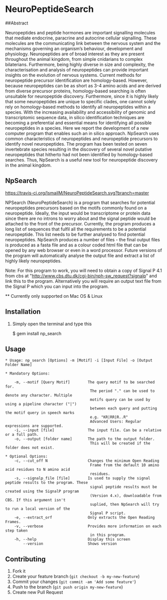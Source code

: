 # NeuroPeptideSearch

##Abstract

Neuropeptides and peptide hormones are important signalling molecules that mediate endocrine, paracrine and autocrine cellular signalling. These molecules are the communicating link between the nervous system and the mechanisms governing an organism’s behaviour, development and physiology. 
Neuropeptides are of broad interest as they are present throughout the animal kingdom, from simple cnidarians to complex bilaterians. Furthermore, being highly diverse in size and complexity, the characterisation and analysis of neuropeptides can provide important insights on the evolution of nervous systems.
Current methods for neuropeptide precursor identification are homology-based. However, because neuropeptides can be as short as 3-4 amino acids and are derived from diverse precursor proteins, homology-based searching is often unsuitable for neuropeptide discovery. Furthermore, since it is highly likely that some neuropeptides are unique to specific clades, one cannot solely rely on homology-based methods to identify all neuropeptides within a species. 
With the increasing availability and accessibility of genomic and transcriptomic sequence data, in silico identification techniques are becoming a preferential and essential means for identifying all possible neuropeptides in a species. Here we report the development of a new computer program that enables such an in silico approach. NpSearch uses common characteristics of neuropeptides and neuropeptide precursors to identify novel neuropeptides. The program has been tested on seven invertebrate species resulting in the discovery of several novel putative neuropeptides that hitherto had not been identified by homology-based searches. Thus, NpSearch is a useful new tool for neuropeptide discovery in the animal kingdom.

## NpSearch

https://travis-ci.org/IsmailM/NeuroPeptideSearch.svg?branch=master

NPSearch (NeuroPeptideSearch) is a program that searches for potential neuropeptides precursors based on the motifs commonly found on a neuropeptide. Ideally, the input would be transcriptome or protein data since there are no introns to worry about and the signal peptide would be attached to the front of the precursor. 
Currently, the program produces a long list of sequences that fulfil all the requirements to be a potential neuropeptide. This list needs to be further analysed to find potential neuropeptides.
NpSearch produces a number of files - the final output files is produced as a fasta file and as a colour coded html file that can be opened by any web browser or even in a word processor. Future versions of the program will automatically analyse the output file and extract a list of highly likely neuropeptides.

Note: For this program to work, you will need to obtain a copy of Signal P 4.1 from cbs at "http://www.cbs.dtu.dk/cgi-bin/nph-sw_request?signalp" and link this to the program. Alternatively you will require an output text file from the Signal P which you can input into the program.

** Currently only supported on Mac OS & Linux
    
## Installation

1. Simply open the terminal and type this

    $ gem install np_search

## Usage

    * Usage: np_search [Options] -m [Motif] -i [Input File] -o [Output Folder Name]

    * Mandatory Options:

        -m, --motif [Query Motif]        The query motif to be searched for.
                                          The period "." can be used to denote any character. Multiple
                                          motifs query can be used by using a pipeline character ("|")
                                          between each query and putting the motif query in speech marks
                                          e.g. "KR|RR|R..R"
                                          Advanced Users: Regular expressions are supported.
        -i, --input [file]               The input file. Can be a relative or a full path.
        -o, --output [folder name]       The path to the output folder.
                                          This will be created if the folder does not exist.

    * Optional Options:
        -c, --cut_off N                  Changes the minimum Open Reading
                                          Frame from the default 10 amino acid residues to N amino acid
                                          residues.
        -s, --signalp_file [file]        Is used to supply the signal peptide results to the program. These
                                          signal peptide results must be created using the SignalP program
                                          (Version 4.x), downloadable from CBS. If this argument isn't 
                                          suplied, then NpSearch will try to run a local version of the
                                          Signal P script.
        -e, --extract_orf                Only extracts the Open Reading Frames.
        -v, --verbose                    Provides more information on each step taken
                                          in this program.
        -h, --help                       Display this screen
            --version                    Shows version

## Contributing

1. Fork it
2. Create your feature branch (`git checkout -b my-new-feature`)
3. Commit your changes (`git commit -am 'Add some feature'`)
4. Push to the branch (`git push origin my-new-feature`)
5. Create new Pull Request
